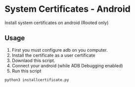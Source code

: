 # System Certificates - Android
Install system certificates on android (Rooted only)

## Usage
1. First you must configure adb on you computer.
2. Install the certificate as a user certificate
3. Downlaod this script.
4. Connect your android (while ADB Debugging enabled)
5. Run this script
```bash
python3 installcertificate.py
```


